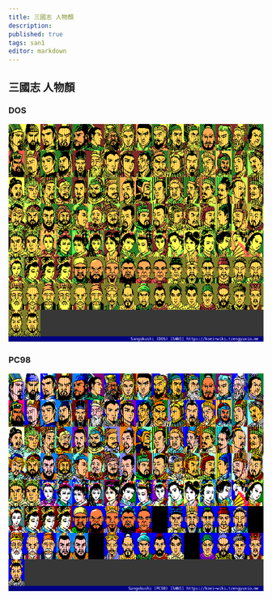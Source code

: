 ```yaml
---
title: 三國志 人物顏
description: 
published: true
tags: san1
editor: markdown
---
```


## 三國志 人物顏

### DOS

![san1_dos_f00-index-noted.png](/assets/faces/00indexes/san1_dos_f00-index-noted.png)

### PC98

![san1_pc98_f00-index-noted.png](/assets/faces/00indexes/san1_pc98_f00-index-noted.png)
